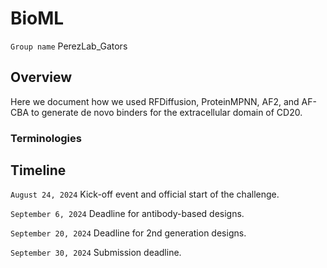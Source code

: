 # BioML
```Group name``` PerezLab_Gators

## Overview
Here we document how we used RFDiffusion, ProteinMPNN, AF2, and AF-CBA to generate de novo binders for the extracellular domain of CD20.

### Terminologies

## Timeline

```August 24, 2024``` Kick-off event and official start of the challenge.

```September 6, 2024``` Deadline for antibody-based designs.

```September 20, 2024``` Deadline for 2nd generation designs.

```September 30, 2024``` Submission deadline.
